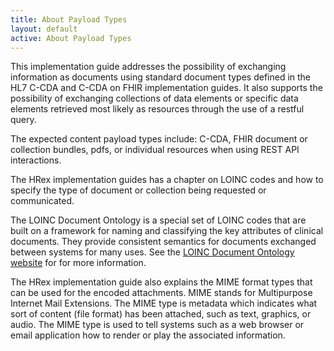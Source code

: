 ```yaml
---
title: About Payload Types
layout: default
active: About Payload Types
---
```


This implementation guide addresses the possibility of exchanging information as documents using standard document types defined in the HL7 C-CDA and C-CDA on FHIR implementation guides. It also supports the possibility of exchanging collections of data elements or specific data elements retrieved most likely as resources through the use of a restful query.

The expected content payload types include: C-CDA, FHIR document or collection bundles, pdfs, or individual resources when using REST API interactions.

The HRex implementation guides has a chapter on LOINC codes and how to specify the type of document or collection being requested or communicated. 

The LOINC Document Ontology is a special set of LOINC codes that are built on a framework for naming and classifying the key attributes of clinical documents. They provide consistent semantics for documents exchanged between systems for many uses. See the <a href="https://loinc.org/document-ontology/">LOINC Document Ontology website</a> for for more information.


The HRex implementation guide also explains the MIME format types that can be used for the encoded attachments. MIME stands for Multipurpose Internet Mail Extensions. The MIME type is metadata which indicates what sort of content (file format) has been attached, such as text, graphics, or audio. The MIME type is used to tell systems such as a web browser or email application how to render or play the associated information. 

